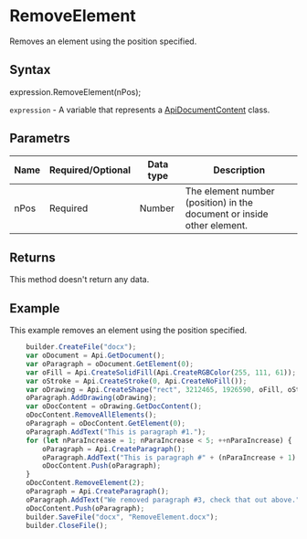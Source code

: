 # RemoveElement

Removes an element using the position specified.

## Syntax

expression.RemoveElement(nPos);

`expression` - A variable that represents a [ApiDocumentContent](../ApiDocumentContent.md) class.

## Parametrs

| **Name** | **Required/Optional** | **Data type** | **Description** |
| ------------- | ------------- | ------------- | ------------- |
| nPos | Required | Number | The element number (position) in the document or inside other element. |

## Returns

This method doesn't return any data.

## Example

This example removes an element using the position specified.

```javascript
	builder.CreateFile("docx");
	var oDocument = Api.GetDocument();
	var oParagraph = oDocument.GetElement(0);
	var oFill = Api.CreateSolidFill(Api.CreateRGBColor(255, 111, 61));
	var oStroke = Api.CreateStroke(0, Api.CreateNoFill());
	var oDrawing = Api.CreateShape("rect", 3212465, 1926590, oFill, oStroke);
	oParagraph.AddDrawing(oDrawing);
	var oDocContent = oDrawing.GetDocContent();
	oDocContent.RemoveAllElements();
	oParagraph = oDocContent.GetElement(0);
	oParagraph.AddText("This is paragraph #1.");
	for (let nParaIncrease = 1; nParaIncrease < 5; ++nParaIncrease) {
		oParagraph = Api.CreateParagraph();
		oParagraph.AddText("This is paragraph #" + (nParaIncrease + 1) + ".");
		oDocContent.Push(oParagraph);
	}
	oDocContent.RemoveElement(2);
	oParagraph = Api.CreateParagraph();
	oParagraph.AddText("We removed paragraph #3, check that out above.");
	oDocContent.Push(oParagraph);
	builder.SaveFile("docx", "RemoveElement.docx");
	builder.CloseFile();
```